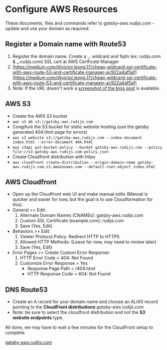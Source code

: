 # Configure AWS Resources

These documents, files and commands refer to _gatsby-aws.rudijs.com_ - update and use your domain as required.

## Register a Domain name with Route53

1. Register the domain name. Create a _. wildcard and fqdn (ex: rudijs.com & _.rudijs.com) SSL cert at AWS Certficate Manager
2. [https://medium.com/@victor.leong.17/cheap-wildcard-ssl-certificate-with-aws-route-53-and-certificate-manager-ac922a4af5af](https://medium.com/@victor.leong.17/cheap-wildcard-ssl-certificate-with-aws-route-53-and-certificate-manager-ac922a4af5af)
3. Note: If the URL doesn't work a [screenshot of the blog post](Cheap-Wildcard-SSL-Certificate-with-AWS-Route-53-and-Certificate-Manager.png) is available.

## AWS S3

- Create the AWS S3 bucket
- `aws s3 mb s3://gatsby-aws.rudijs.com`
- Congifure the S3 bucket for static website hosting (use the gatsby generated 404.html page for errors)
- `aws s3 website s3://gatsby-aws.rudijs.com --index-document index.html --error-document 404.html`
- `aws s3api put-bucket-policy --bucket gatsby-aws.rudijs.com --policy file://s3-gatsby-aws.rudijs.com-policy.json`
- Create Cloudfront distribution with https
- `aws cloudfront create-distribution --origin-domain-name gatsby-aws.rudijs.com.s3.amazonaws.com --default-root-object index.html`

## AWS Cloudfront

- Open up the Cloudfront web UI and make manual edits (Manual is quicker and easier for now, but the goal is to use Cloudformation for this).
- General >> Edit:
  1. Alternate Domain Names (CNAMEs): gatsby-aws.rudijs.com
  2. Custom SSL Certificate (example.com): rudijs.com
  3. Save (Yes, Edit)
- Behaviors >> Edit:
  1. Viewer Protocol Policy: Redirect HTTP to HTTPS
  2. Allowed HTTP Methods: (Leave for now, may need to review later)
  3. Save (Yes, Edit)
- Error Pages >> Create Custom Error Response:
  1. HTTP Error Code = 404: Not Found
  2. Customize Error Response = Yes
     - Response Page Path = /404.html
     - HTTP Response Code = 404: Not Found

## DNS Route53

- Create an A record for your domain name and choose an ALIAS record pointing to the **CloudFront distributions** _gatsby-aws.rudijs.com_
- Note: be sure to select the cloudfront distribution and not the **S3 website endpoints** type.

All done, we may have to wait a few minutes for the CloudFront setup to complete.

<a href="https://gatsby-aws.rudijs.com" target="_blank">gatsby-aws.rudijs.com</a>
